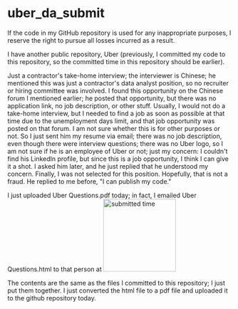 # uber_da_submit


If the code in my GitHub repository is used for any inappropriate purposes, I reserve the right to pursue all losses incurred as a result.

I have another public repository, Uber (previously, I committed my code to this repository, so the committed time in this repository should be earlier).

Just a contractor's take-home interview; the interviewer is Chinese; he mentioned this was just a contractor's data analyst position, so no recruiter or hiring committee was involved. I found this opportunity on the Chinese forum I mentioned earlier; he posted that opportunity, but there was no application link, no job description, or other stuff. Usually, I would not do a take-home interview, but I needed to find a job as soon as possible at that time due to the unemployment days limit, and that job opportunity was posted on that forum. I am not sure whether this is for other purposes or not. So I just sent him my resume via email; there was no job description, even though there were interview questions; there was no Uber logo, so I am not sure if he is an employee of Uber or not; just my concern: I couldn't find his LinkedIn profile, but since this is a job opportunity, I think I can give it a shot. I asked him later, and he just replied that he understood my concern. Finally, I was not selected for this position. Hopefully, that is not a fraud. He replied to me before, "I can publish my code."

I just uploaded Uber Questions.pdf today; in fact, I emailed Uber Questions.html to that person at <img width="163" alt="submitted time" src="https://user-images.githubusercontent.com/33749919/183723671-c7c3dc78-6be4-4238-be40-5ac0120686bf.png">

The contents are the same as the files I committed to this repository; I just put them together. I just converted the html file to a pdf file and uploaded it to the github repository today.


